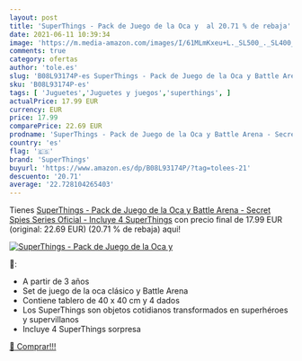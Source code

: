 ```yaml
---
layout: post
title: 'SuperThings - Pack de Juego de la Oca y  al 20.71 % de rebaja'
date: 2021-06-11 10:39:34
image: 'https://m.media-amazon.com/images/I/61MLmKxeu+L._SL500_._SL400_.jpg'
comments: true
category: ofertas
author: 'tole.es'
slug: 'B08L93174P-es SuperThings - Pack de Juego de la Oca y Battle Arena -...'
sku: 'B08L93174P-es'
tags: [ 'Juguetes','Juguetes y juegos','superthings', ]
actualPrice: 17.99 EUR
currency: EUR
price: 17.99
comparePrice: 22.69 EUR
prodname: 'SuperThings - Pack de Juego de la Oca y Battle Arena - Secret Spies Series Oficial - Incluye 4 SuperThings'
country: 'es'
flag: '🇪🇸'
brand: 'SuperThings'
buyurl: 'https://www.amazon.es/dp/B08L93174P/?tag=tolees-21'
descuento: '20.71'
average: '22.728104265403'
---
```


Tienes [SuperThings - Pack de Juego de la Oca y Battle Arena - Secret Spies Series Oficial - Incluye 4 SuperThings](https://www.amazon.es/dp/B08L93174P/?tag=tolees-21) con precio final de  17.99 EUR (original: 22.69 EUR) (20.71 %  de rebaja) aqui!

[![SuperThings - Pack de Juego de la Oca y ](https://m.media-amazon.com/images/I/61MLmKxeu+L._SL500_._SL400_.jpg)](https://www.amazon.es/dp/B08L93174P/?tag=tolees-21)

🔎:

- A partir de 3 años
- Set de juego de la oca clásico y Battle Arena
- Contiene tablero de 40 x 40 cm y 4 dados
- Los SuperThings son objetos cotidianos transformados en superhéroes y supervillanos
- Incluye 4 SuperThings sorpresa

[🛒 Comprar!!!](https://www.amazon.es/dp/B08L93174P/?tag=tolees-21)
